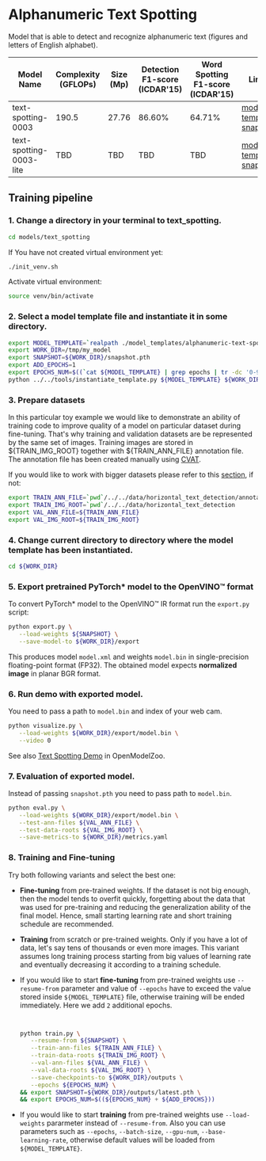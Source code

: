# Alphanumeric Text Spotting

Model that is able to detect and recognize alphanumeric text (figures and letters of English alphabet).

| Model Name                  | Complexity (GFLOPs) | Size (Mp) | Detection F1-score (ICDAR'15) |    Word Spotting F1-score (ICDAR'15)  | Links                                                                                                                                    | GPU_NUM |
| --------------------------- | ------------------- | --------- | ------- | ----------------------- | ---------------------------------------------------------------------------------------------------------------------------------------------------------------------------------------------------- | ------- |
| text-spotting-0003         | 190.5            |  27.76     |  86.60% |    64.71%    | [model template](./text-spotting-0003/template.yaml), [snapshot](https://storage.openvinotoolkit.org/repositories/openvino_training_extensions/models/text_spotting/alphanumeric_text_spotting/text_spotting_0003/epoch_24.pth) | 1       |
| text-spotting-0003-lite         | TBD            |  TBD     |  TBD |    TBD    | [model template](./text-spotting-0003-lite/template.yaml), [snapshot](https://storage.openvinotoolkit.org/repositories/openvino_training_extensions/models/text_spotting/alphanumeric_text_spotting/text_spotting_0003/epoch_24.pth) | 1       |


## Training pipeline

### 1. Change a directory in your terminal to text_spotting.

```bash
cd models/text_spotting
```
If You have not created virtual environment yet:
```bash
./init_venv.sh
```
Activate virtual environment:
```bash
source venv/bin/activate
```

### 2. Select a model template file and instantiate it in some directory.

```bash
export MODEL_TEMPLATE=`realpath ./model_templates/alphanumeric-text-spotting/text-spotting-0003-lite/template.yaml`
export WORK_DIR=/tmp/my_model
export SNAPSHOT=${WORK_DIR}/snapshot.pth
export ADD_EPOCHS=1
export EPOCHS_NUM=$((`cat ${MODEL_TEMPLATE} | grep epochs | tr -dc '0-9'` + ${ADD_EPOCHS}))
python ../../tools/instantiate_template.py ${MODEL_TEMPLATE} ${WORK_DIR}
```

### 3. Prepare datasets

In this particular toy example we would like to demonstrate an ability of training code to improve quality of a model on particular dataset during fine-tuning. That's why training and validation datasets are be represented by the same set of images. Training images are stored in ${TRAIN_IMG_ROOT} together with ${TRAIN_ANN_FILE} annotation file. The annotation file has been created manually using [CVAT](https://github.com/openvinotoolkit/cvat).

If you would like to work with bigger datasets please refer to this [section](datasets.md), if not:

```bash
export TRAIN_ANN_FILE=`pwd`/../../data/horizontal_text_detection/annotation.json
export TRAIN_IMG_ROOT=`pwd`/../../data/horizontal_text_detection
export VAL_ANN_FILE=${TRAIN_ANN_FILE}
export VAL_IMG_ROOT=${TRAIN_IMG_ROOT}
```

### 4. Change current directory to directory where the model template has been instantiated.

```bash
cd ${WORK_DIR}
```
### 5. Export pretrained PyTorch\* model to the OpenVINO™ format

To convert PyTorch\* model to the OpenVINO™ IR format run the `export.py` script:

```bash
python export.py \
   --load-weights ${SNAPSHOT} \
   --save-model-to ${WORK_DIR}/export
```

This produces model `model.xml` and weights `model.bin` in single-precision floating-point format
(FP32). The obtained model expects **normalized image** in planar BGR format.

### 6. Run demo with exported model.

You need to pass a path to `model.bin` and index of your web cam.

```bash
python visualize.py \
   --load-weights ${WORK_DIR}/export/model.bin \
   --video 0
```

See also [Text Spotting Demo](https://github.com/openvinotoolkit/open_model_zoo/blob/develop/demos/text_spotting_demo/python/) in OpenModelZoo.

### 7. Evaluation of exported model.

Instead of passing `snapshot.pth` you need to pass path to `model.bin`.

```bash
python eval.py \
   --load-weights ${WORK_DIR}/export/model.bin \
   --test-ann-files ${VAL_ANN_FILE} \
   --test-data-roots ${VAL_IMG_ROOT} \
   --save-metrics-to ${WORK_DIR}/metrics.yaml
```

### 8. Training and Fine-tuning

Try both following variants and select the best one:

   * **Fine-tuning** from pre-trained weights. If the dataset is not big enough, then the model tends to overfit quickly, forgetting about the data that was used for pre-training and reducing the generalization ability of the final model. Hence, small starting learning rate and short training schedule are recommended.
   * **Training** from scratch or pre-trained weights. Only if you have a lot of data, let's say tens of thousands or even more images. This variant assumes long training process starting from big values of learning rate and eventually decreasing it according to a training schedule.


   * If you would like to start **fine-tuning** from pre-trained weights use `--resume-from` parameter and value of `--epochs` have to exceed the value stored inside `${MODEL_TEMPLATE}` file, otherwise training will be ended immediately. Here we add `2` additional epochs.

      ```bash


      python train.py \
         --resume-from ${SNAPSHOT} \
         --train-ann-files ${TRAIN_ANN_FILE} \
         --train-data-roots ${TRAIN_IMG_ROOT} \
         --val-ann-files ${VAL_ANN_FILE} \
         --val-data-roots ${VAL_IMG_ROOT} \
         --save-checkpoints-to ${WORK_DIR}/outputs \
         --epochs ${EPOCHS_NUM} \
      && export SNAPSHOT=${WORK_DIR}/outputs/latest.pth \
      && export EPOCHS_NUM=$((${EPOCHS_NUM} + ${ADD_EPOCHS}))
      ```

   * If you would like to start **training** from pre-trained weights use `--load-weights` pararmeter instead of `--resume-from`. Also you can use parameters such as `--epochs`, `--batch-size`, `--gpu-num`, `--base-learning-rate`, otherwise default values will be loaded from `${MODEL_TEMPLATE}`.
